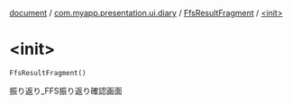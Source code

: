 [document](../../index.md) / [com.myapp.presentation.ui.diary](../index.md) / [FfsResultFragment](index.md) / [&lt;init&gt;](./-init-.md)

# &lt;init&gt;

`FfsResultFragment()`

振り返り_FFS振り返り確認画面

